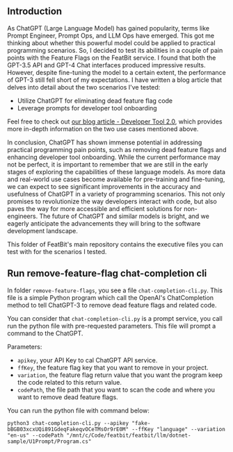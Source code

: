 ## Introduction

As ChatGPT (Large Language Model) has gained popularity, terms like Prompt Engineer, Prompt Ops, and LLM Ops have emerged. This got me thinking about whether this powerful model could be applied to practical programming scenarios. So, I decided to test its abilities in a couple of pain points with the Feature Flags on the FeatBit service. I found that both the GPT-3.5 API and GPT-4 Chat interfaces produced impressive results. However, despite fine-tuning the model to a certain extent, the performance of GPT-3 still fell short of my expectations. I have written a blog article that delves into detail about the two scenarios I've tested:

- Utilize ChatGPT for eliminating dead feature flag code
- Leverage prompts for developer tool onboarding

Feel free to check out [our blog article - Developer Tool 2.0](https://www.featbit.co/blogs/LLM-Introducing-FeatBit-ChatGPT-Powered-FeatureFlags-Service), which provides more in-depth information on the two use cases mentioned above.

In conclusion, ChatGPT has shown immense potential in addressing practical programming pain points, such as removing dead feature flags and enhancing developer tool onboarding. While the current performance may not be perfect, it is important to remember that we are still in the early stages of exploring the capabilities of these language models. As more data and real-world use cases become available for pre-training and fine-tuning, we can expect to see significant improvements in the accuracy and usefulness of ChatGPT in a variety of programming scenarios. This not only promises to revolutionize the way developers interact with code, but also paves the way for more accessible and efficient solutions for non-engineers. The future of ChatGPT and similar models is bright, and we eagerly anticipate the advancements they will bring to the software development landscape.

This folder of FeatBit's main repository contains the executive files you can test with for the scenarios I tested.

## Run remove-feature-flag chat-completion cli

In folder `remove-feature-flags`, you see a file `chat-completion-cli.py`. This file is a simple Python program which call the OpenAI's ChatCompletion method to tell ChatGPT-3 to remove dead feature flags and related code.

You can consider that `chat-completion-cli.py` is a prompt service, you call run the python file with pre-requested parameters. This file will prompt a command to the ChatGPT.

Parameters:

- `apikey`, your API Key to cal ChatGPT API service.
- `ffKey`, the feature flag key that you want to remove in your project.
- `variation`, the feature flag return value that you want the program keep the code related to this return value.
- `codePath`, the file path that you want to scan the code and where you want to remove dead feature flags.

You can run the python file with command below:

```shell
python3 chat-completion-cli.py --apikey "fake-bBGB03xcxUQi891GdeqFakeqvOCeTMsOr9rE0M" --ffKey "language" --variation "en-us" --codePath "/mnt/c/Code/featbit/featbit/llm/dotnet-sample/U1Prompt/Program.cs"
```


